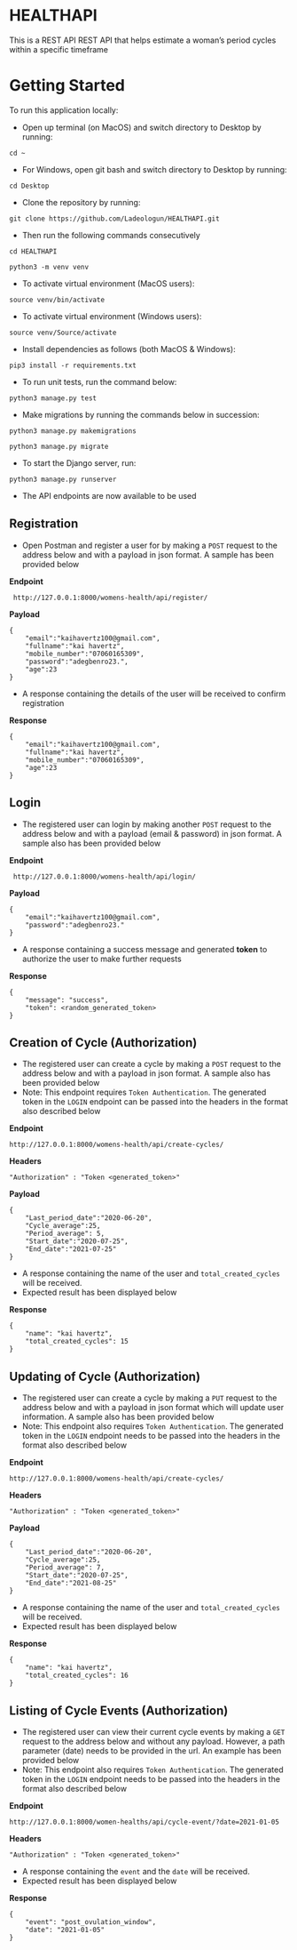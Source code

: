 # HEALTHAPI
This is a REST API REST API that helps estimate a woman’s period cycles within a specific timeframe
# Getting Started
To run this application locally:
- Open up terminal (on MacOS) and switch directory to Desktop by running:
```
cd ~
```
- For Windows, open git bash and switch directory to Desktop by running:
```
cd Desktop
```
- Clone the repository by running:
```
git clone https://github.com/Ladeologun/HEALTHAPI.git
```
- Then run the following commands consecutively
```
cd HEALTHAPI 
```
```
python3 -m venv venv
```
- To activate virtual environment (MacOS users): 
```
source venv/bin/activate
```
- To activate virtual environment (Windows users):
```
source venv/Source/activate
```
- Install dependencies as follows (both MacOS & Windows):
```
pip3 install -r requirements.txt
```
- To run unit tests, run the command below:
```
python3 manage.py test
```
- Make migrations by running the commands below in succession:
```
python3 manage.py makemigrations
```
```
python3 manage.py migrate
```
- To start the Django server, run:
```
python3 manage.py runserver
```
- The API endpoints are now available to be used
## Registration
- Open Postman and register a user for by making a `POST` request to the address below and with a payload in json format. A sample has been provided below

**Endpoint**

```
 http://127.0.0.1:8000/womens-health/api/register/
```
**Payload**

```
{
    "email":"kaihavertz100@gmail.com",
    "fullname":"kai havertz",
    "mobile_number":"07060165309",
    "password":"adegbenro23.",
    "age":23
}
```
- A response containing the details of the user will be received to confirm registration 

**Response**
```
{
    "email":"kaihavertz100@gmail.com",
    "fullname":"kai havertz",
    "mobile_number":"07060165309",
    "age":23
}
```
## Login

- The registered user can login by making another `POST` request to the address below and with a payload (email & password) in json format. A sample also has been provided below

**Endpoint**
```
 http://127.0.0.1:8000/womens-health/api/login/
```
**Payload**
```
{
    "email":"kaihavertz100@gmail.com",
    "password":"adegbenro23."
}
```
- A response containing a success message and generated **token** to authorize the user to make further requests

**Response**
```
{
    "message": "success",
    "token": <random_generated_token>
}
```

## Creation of Cycle (Authorization)
- The registered user can create a cycle by making a `POST` request to the address below and with a payload in json format. A sample also has been provided below
- Note: This endpoint requires `Token Authentication`. The generated token in the `LOGIN` endpoint can be passed into the headers in the format also described below

**Endpoint**
```
http://127.0.0.1:8000/womens-health/api/create-cycles/
```
**Headers**
```
"Authorization" : "Token <generated_token>"
```
**Payload**
```
{
    "Last_period_date":"2020-06-20",
    "Cycle_average":25,
    "Period_average": 5,
    "Start_date":"2020-07-25",
    "End_date":"2021-07-25"
}
```
- A response containing the name of the user and `total_created_cycles` will be received.
- Expected result has been displayed below

**Response**
```
{
    "name": "kai havertz",
    "total_created_cycles": 15
}
```
## Updating of Cycle (Authorization)
- The registered user can create a cycle by making a `PUT` request to the address below and with a payload in json format which will update user information. A sample also has been provided below
- Note: This endpoint also requires `Token Authentication`. The generated token in the `LOGIN` endpoint needs to be passed into the headers in the format also described below

**Endpoint**
```
http://127.0.0.1:8000/womens-health/api/create-cycles/
```
**Headers**
```
"Authorization" : "Token <generated_token>"
```
**Payload**
```
{
    "Last_period_date":"2020-06-20",
    "Cycle_average":25,
    "Period_average": 7,
    "Start_date":"2020-07-25",
    "End_date":"2021-08-25"
}
```
- A response containing the name of the user and `total_created_cycles` will be received.
- Expected result has been displayed below

**Response**
```
{
    "name": "kai havertz",
    "total_created_cycles": 16
}
```
## Listing of Cycle Events (Authorization)
- The registered user can view their current cycle events by making a `GET` request to the address below and without any payload. However, a path parameter (date) needs to be provided in the url. An example has been provided below
- Note: This endpoint also requires `Token Authentication`. The generated token in the `LOGIN` endpoint needs to be passed into the headers in the format also described below

**Endpoint**
```
http://127.0.0.1:8000/women-healths/api/cycle-event/?date=2021-01-05
```
**Headers**
```
"Authorization" : "Token <generated_token>"
```
- A response containing the `event` and the `date` will be received.
- Expected result has been displayed below

**Response**
```
{
    "event": "post_ovulation_window",
    "date": "2021-01-05"
}
```
